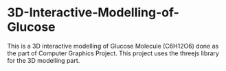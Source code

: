 # 3D-Interactive-Modelling-of-Glucose

This is a 3D interactive modelling of Glucose Molecule (C6H12O6) done as the part of Computer Graphics Project.
This project uses the threejs library for the 3D modelling part. 
